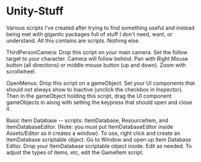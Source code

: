 # Unity-Stuff

Various scripts I've created after trying to find something useful and instead being met with gigantic packages full of stuff I don't need, want, or understand. All this contains are scripts. Nothing else.

ThirdPersonCamera: Drop this script on your main camera. Set the follow target to your character. Camera will follow behind. Pan with Right Mouse button (all directions) or middle mouse button (up and down).  Zoom with scrollwheel.

OpenMenus: Drop this script on a gameObject. Set your UI components that should not always show to Inactive (unclick the checkbox in Inspector). Then in the gameObject holding this script, drag the UI component gameObjects in along with setting the keypress that should open and close it.


Basic Item Database -- scripts: ItemDatabase, ResourceItem, and ItemDatabaseEditor.  (Note: you must put ItemDatabaseEditor inside Assets/Editor as it creates a window).  To use, right click and create an ItemDatabase scriptable object. Go to Window and open up Item Database Editor. Drop your ItemDatabase scriptable object inside.  Edit as needed.  To adjust the types of items, etc, edit the GameItem script.
